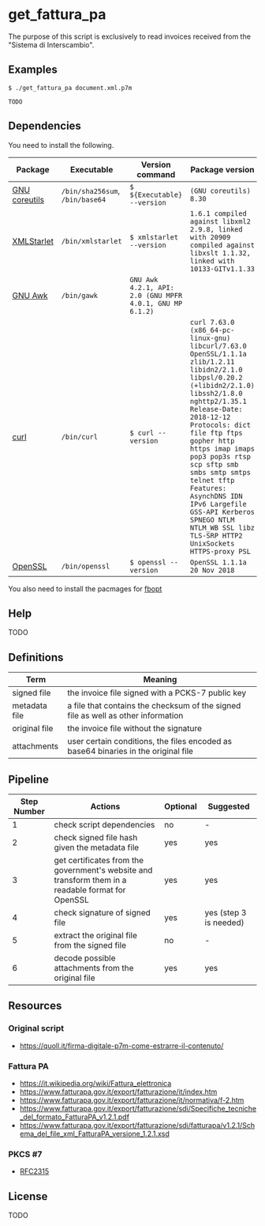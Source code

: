 # get_fattura_pa

The purpose of this script is exclusively to read invoices received from the
"Sistema di Interscambio".

## Examples

    $ ./get_fattura_pa document.xml.p7m

    TODO

## Dependencies

You need to install the following.

| Package | Executable | Version command | Package version |
|---------|------------|-----------------|-----------------|
| [GNU coreutils](https://www.gnu.org/software/coreutils/) | `/bin/sha256sum`, `/bin/base64` | `$ ${Executable} --version` | `(GNU coreutils) 8.30` |
| [XMLStarlet](http://xmlstar.sourceforge.net/) | `/bin/xmlstarlet` |  `$ xmlstarlet --version` | `1.6.1 compiled against libxml2 2.9.8, linked with 20909 compiled against libxslt 1.1.32, linked with 10133-GITv1.1.33` |
| [GNU Awk](http://www.gnu.org/software/gawk/) | `/bin/gawk` | `GNU Awk 4.2.1, API: 2.0 (GNU MPFR 4.0.1, GNU MP 6.1.2)` |
| [curl](https://curl.haxx.se) | `/bin/curl` | `$ curl --version` | `curl 7.63.0 (x86_64-pc-linux-gnu) libcurl/7.63.0 OpenSSL/1.1.1a zlib/1.2.11 libidn2/2.1.0 libpsl/0.20.2 (+libidn2/2.1.0) libssh2/1.8.0 nghttp2/1.35.1 Release-Date: 2018-12-12 Protocols: dict file ftp ftps gopher http https imap imaps pop3 pop3s rtsp scp sftp smb smbs smtp smtps telnet tftp Features: AsynchDNS IDN IPv6 Largefile GSS-API Kerberos SPNEGO NTLM NTLM_WB SSL libz TLS-SRP HTTP2 UnixSockets HTTPS-proxy PSL` |
| [OpenSSL](https://www.openssl.org) | `/bin/openssl` | `$ openssl --version` | `OpenSSL 1.1.1a  20 Nov 2018` |

You also need to install the pacmages for 
[fbopt](https://github.com/frnmst/fbopt#dependencies)

## Help

TODO

## Definitions

| Term | Meaning |
|------|---------|
| signed file | the invoice file signed with a PCKS-7 public key |
| metadata file | a file that contains the checksum of the signed file as well as other information |
| original file | the invoice file without the signature |
| attachments | user certain conditions, the files encoded as base64 binaries in the original file |

## Pipeline

| Step Number | Actions | Optional | Suggested |
|-------------|---------|----------|-----------|
| 1 | check script dependencies | no | - |
| 2 | check signed file hash given the metadata file | yes | yes |
| 3 | get certificates from the government's website and transform them in a readable format for OpenSSL | yes | yes |
| 4 | check signature of signed file | yes | yes (step 3 is needed) |
| 5 | extract the original file from the signed file | no | - |
| 6 | decode possible attachments from the original file | yes | yes |

## Resources

### Original script

- https://quoll.it/firma-digitale-p7m-come-estrarre-il-contenuto/

### Fattura PA

- https://it.wikipedia.org/wiki/Fattura_elettronica
- https://www.fatturapa.gov.it/export/fatturazione/it/index.htm
- https://www.fatturapa.gov.it/export/fatturazione/it/normativa/f-2.htm
- https://www.fatturapa.gov.it/export/fatturazione/sdi/Specifiche_tecniche_del_formato_FatturaPA_v1.2.1.pdf
- https://www.fatturapa.gov.it/export/fatturazione/sdi/fatturapa/v1.2.1/Schema_del_file_xml_FatturaPA_versione_1.2.1.xsd

### PKCS #7

- [RFC2315](https://tools.ietf.org/html/rfc2315)

## License

TODO
